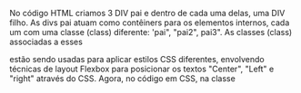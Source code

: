 No código HTML criamos 3 DIV pai e dentro de cada uma delas, uma DIV filho.
As divs pai atuam como contêiners para os elementos internos, cada um com uma classe (class) diferente: 'pai", "pai2", pai3".
As classes (class) associadas a esses <div>  estão sendo usadas para aplicar estilos CSS diferentes,  envolvendo técnicas de layout Flexbox para posicionar os textos "Center", "Left" e "right" através do CSS.
Agora, no código em CSS, na classe
